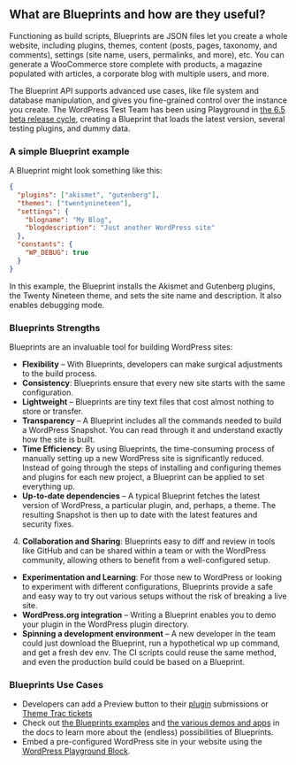 ## What are Blueprints and how are they useful?

Functioning as build scripts, Blueprints are JSON files let you create a whole website, including plugins, themes, content (posts, pages, taxonomy, and comments), settings (site name, users, permalinks, and more), etc. You can generate a WooCommerce store complete with products, a magazine populated with articles, a corporate blog with multiple users, and more.

The Blueprint API supports advanced use cases, like file system and database manipulation, and gives you fine-grained control over the instance you create. The WordPress Test Team has been using Playground in [the 6.5 beta release cycle](https://wordpress.org/news/2024/03/wordpress-6-5-release-candidate-2/), creating a Blueprint that loads the latest version, several testing plugins, and dummy data.

### A simple Blueprint example

A Blueprint might look something like this:

```json
{
  "plugins": ["akismet", "gutenberg"],
  "themes": ["twentynineteen"],
  "settings": {
    "blogname": "My Blog",
    "blogdescription": "Just another WordPress site"
  },
  "constants": {
    "WP_DEBUG": true
  }
}
```

In this example, the Blueprint installs the Akismet and Gutenberg plugins, the Twenty Nineteen theme, and sets the site name and description. It also enables debugging mode.

### Blueprints Strengths

Blueprints are an invaluable tool for building WordPress sites:

* **Flexibility** – With Blueprints, developers can make surgical adjustments to the build process.
* **Consistency**: Blueprints ensure that every new site starts with the same configuration.
* **Lightweight** – Blueprints are tiny text files that cost almost nothing to store or transfer.
* **Transparency** – A Blueprint includes all the commands needed to build a WordPress Snapshot. You can read through it and understand exactly how the site is built.
* **Time Efficiency**: By using Blueprints, the time-consuming process of manually setting up a new WordPress site is significantly reduced. Instead of going through the steps of installing and configuring themes and plugins for each new project, a Blueprint can be applied to set everything up.
* **Up-to-date dependencies** – A typical Blueprint fetches the latest version of WordPress, a particular plugin, and, perhaps, a theme. The resulting Snapshot is then up to date with the latest features and security fixes.
4. **Collaboration and Sharing**: Blueprints easy to diff and review in tools like GitHub and can be shared within a team or with the WordPress community, allowing others to benefit from a well-configured setup. 
* **Experimentation and Learning**: For those new to WordPress or looking to experiment with different configurations, Blueprints provide a safe and easy way to try out various setups without the risk of breaking a live site.
* **WordPress.org integration** – Writing a Blueprint enables you to demo your plugin in the WordPress plugin directory.
* **Spinning a development environment** – A new developer in the team could just download the Blueprint, run a hypothetical wp up command, and get a fresh dev env. The CI scripts could reuse the same method, and even the production build could be based on a Blueprint.

### Blueprints Use Cases

* Developers can add a Preview button to their [plugin](https://developer.wordpress.org/plugins/wordpress-org/previews-and-blueprints/) submissions or [Theme Trac tickets](https://meta.trac.wordpress.org/ticket/7382)
* Check out [the Blueprints examples](https://wordpress.github.io/wordpress-playground/blueprints-api/examples) and [the various demos and apps](https://wordpress.github.io/wordpress-playground/links-and-resources#apps-built-with-wordpress-playground) in the docs to learn more about the (endless) possibilities of Blueprints.
* Embed a pre-configured WordPress site in your website using the [WordPress Playground Block](https://wordpress.org/plugins/interactive-code-block/).
